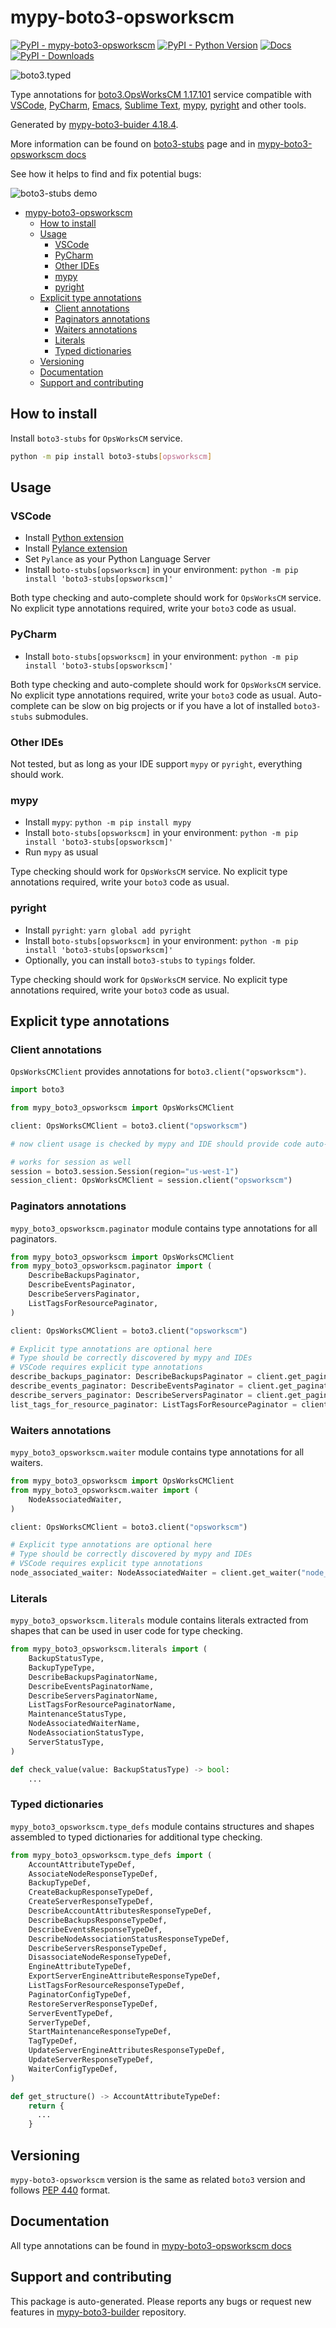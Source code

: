 <a id="mypy-boto3-opsworkscm"></a>

# mypy-boto3-opsworkscm

[![PyPI - mypy-boto3-opsworkscm](https://img.shields.io/pypi/v/mypy-boto3-opsworkscm.svg?color=blue)](https://pypi.org/project/mypy-boto3-opsworkscm)
[![PyPI - Python Version](https://img.shields.io/pypi/pyversions/mypy-boto3-opsworkscm.svg?color=blue)](https://pypi.org/project/mypy-boto3-opsworkscm)
[![Docs](https://img.shields.io/readthedocs/mypy-boto3-builder.svg?color=blue)](https://mypy-boto3-builder.readthedocs.io/)
[![PyPI - Downloads](https://img.shields.io/pypi/dw/mypy-boto3-opsworkscm?color=blue)](https://pypistats.org/packages/mypy-boto3-opsworkscm)

![boto3.typed](https://github.com/vemel/mypy_boto3_builder/raw/master/logo.png)

Type annotations for
[boto3.OpsWorksCM 1.17.101](https://boto3.amazonaws.com/v1/documentation/api/1.17.101/reference/services/opsworkscm.html#OpsWorksCM)
service compatible with [VSCode](https://code.visualstudio.com/),
[PyCharm](https://www.jetbrains.com/pycharm/),
[Emacs](https://www.gnu.org/software/emacs/),
[Sublime Text](https://www.sublimetext.com/),
[mypy](https://github.com/python/mypy),
[pyright](https://github.com/microsoft/pyright) and other tools.

Generated by
[mypy-boto3-buider 4.18.4](https://github.com/vemel/mypy_boto3_builder).

More information can be found on
[boto3-stubs](https://pypi.org/project/boto3-stubs/) page and in
[mypy-boto3-opsworkscm docs](https://vemel.github.io/boto3_stubs_docs/mypy_boto3_opsworkscm/)

See how it helps to find and fix potential bugs:

![boto3-stubs demo](https://github.com/vemel/mypy_boto3_builder/raw/master/demo.gif)

- [mypy-boto3-opsworkscm](#mypy-boto3-opsworkscm)
  - [How to install](#how-to-install)
  - [Usage](#usage)
    - [VSCode](#vscode)
    - [PyCharm](#pycharm)
    - [Other IDEs](#other-ides)
    - [mypy](#mypy)
    - [pyright](#pyright)
  - [Explicit type annotations](#explicit-type-annotations)
    - [Client annotations](#client-annotations)
    - [Paginators annotations](#paginators-annotations)
    - [Waiters annotations](#waiters-annotations)
    - [Literals](#literals)
    - [Typed dictionaries](#typed-dictionaries)
  - [Versioning](#versioning)
  - [Documentation](#documentation)
  - [Support and contributing](#support-and-contributing)

<a id="how-to-install"></a>

## How to install

Install `boto3-stubs` for `OpsWorksCM` service.

```bash
python -m pip install boto3-stubs[opsworkscm]
```

<a id="usage"></a>

## Usage

<a id="vscode"></a>

### VSCode

- Install
  [Python extension](https://marketplace.visualstudio.com/items?itemName=ms-python.python)
- Install
  [Pylance extension](https://marketplace.visualstudio.com/items?itemName=ms-python.vscode-pylance)
- Set `Pylance` as your Python Language Server
- Install `boto-stubs[opsworkscm]` in your environment:
  `python -m pip install 'boto3-stubs[opsworkscm]'`

Both type checking and auto-complete should work for `OpsWorksCM` service. No
explicit type annotations required, write your `boto3` code as usual.

<a id="pycharm"></a>

### PyCharm

- Install `boto-stubs[opsworkscm]` in your environment:
  `python -m pip install 'boto3-stubs[opsworkscm]'`

Both type checking and auto-complete should work for `OpsWorksCM` service. No
explicit type annotations required, write your `boto3` code as usual.
Auto-complete can be slow on big projects or if you have a lot of installed
`boto3-stubs` submodules.

<a id="other-ides"></a>

### Other IDEs

Not tested, but as long as your IDE support `mypy` or `pyright`, everything
should work.

<a id="mypy"></a>

### mypy

- Install `mypy`: `python -m pip install mypy`
- Install `boto-stubs[opsworkscm]` in your environment:
  `python -m pip install 'boto3-stubs[opsworkscm]'`
- Run `mypy` as usual

Type checking should work for `OpsWorksCM` service. No explicit type
annotations required, write your `boto3` code as usual.

<a id="pyright"></a>

### pyright

- Install `pyright`: `yarn global add pyright`
- Install `boto-stubs[opsworkscm]` in your environment:
  `python -m pip install 'boto3-stubs[opsworkscm]'`
- Optionally, you can install `boto3-stubs` to `typings` folder.

Type checking should work for `OpsWorksCM` service. No explicit type
annotations required, write your `boto3` code as usual.

<a id="explicit-type-annotations"></a>

## Explicit type annotations

<a id="client-annotations"></a>

### Client annotations

`OpsWorksCMClient` provides annotations for `boto3.client("opsworkscm")`.

```python
import boto3

from mypy_boto3_opsworkscm import OpsWorksCMClient

client: OpsWorksCMClient = boto3.client("opsworkscm")

# now client usage is checked by mypy and IDE should provide code auto-complete

# works for session as well
session = boto3.session.Session(region="us-west-1")
session_client: OpsWorksCMClient = session.client("opsworkscm")
```

<a id="paginators-annotations"></a>

### Paginators annotations

`mypy_boto3_opsworkscm.paginator` module contains type annotations for all
paginators.

```python
from mypy_boto3_opsworkscm import OpsWorksCMClient
from mypy_boto3_opsworkscm.paginator import (
    DescribeBackupsPaginator,
    DescribeEventsPaginator,
    DescribeServersPaginator,
    ListTagsForResourcePaginator,
)

client: OpsWorksCMClient = boto3.client("opsworkscm")

# Explicit type annotations are optional here
# Type should be correctly discovered by mypy and IDEs
# VSCode requires explicit type annotations
describe_backups_paginator: DescribeBackupsPaginator = client.get_paginator("describe_backups")
describe_events_paginator: DescribeEventsPaginator = client.get_paginator("describe_events")
describe_servers_paginator: DescribeServersPaginator = client.get_paginator("describe_servers")
list_tags_for_resource_paginator: ListTagsForResourcePaginator = client.get_paginator("list_tags_for_resource")
```

<a id="waiters-annotations"></a>

### Waiters annotations

`mypy_boto3_opsworkscm.waiter` module contains type annotations for all
waiters.

```python
from mypy_boto3_opsworkscm import OpsWorksCMClient
from mypy_boto3_opsworkscm.waiter import (
    NodeAssociatedWaiter,
)

client: OpsWorksCMClient = boto3.client("opsworkscm")

# Explicit type annotations are optional here
# Type should be correctly discovered by mypy and IDEs
# VSCode requires explicit type annotations
node_associated_waiter: NodeAssociatedWaiter = client.get_waiter("node_associated")
```

<a id="literals"></a>

### Literals

`mypy_boto3_opsworkscm.literals` module contains literals extracted from shapes
that can be used in user code for type checking.

```python
from mypy_boto3_opsworkscm.literals import (
    BackupStatusType,
    BackupTypeType,
    DescribeBackupsPaginatorName,
    DescribeEventsPaginatorName,
    DescribeServersPaginatorName,
    ListTagsForResourcePaginatorName,
    MaintenanceStatusType,
    NodeAssociatedWaiterName,
    NodeAssociationStatusType,
    ServerStatusType,
)

def check_value(value: BackupStatusType) -> bool:
    ...
```

<a id="typed-dictionaries"></a>

### Typed dictionaries

`mypy_boto3_opsworkscm.type_defs` module contains structures and shapes
assembled to typed dictionaries for additional type checking.

```python
from mypy_boto3_opsworkscm.type_defs import (
    AccountAttributeTypeDef,
    AssociateNodeResponseTypeDef,
    BackupTypeDef,
    CreateBackupResponseTypeDef,
    CreateServerResponseTypeDef,
    DescribeAccountAttributesResponseTypeDef,
    DescribeBackupsResponseTypeDef,
    DescribeEventsResponseTypeDef,
    DescribeNodeAssociationStatusResponseTypeDef,
    DescribeServersResponseTypeDef,
    DisassociateNodeResponseTypeDef,
    EngineAttributeTypeDef,
    ExportServerEngineAttributeResponseTypeDef,
    ListTagsForResourceResponseTypeDef,
    PaginatorConfigTypeDef,
    RestoreServerResponseTypeDef,
    ServerEventTypeDef,
    ServerTypeDef,
    StartMaintenanceResponseTypeDef,
    TagTypeDef,
    UpdateServerEngineAttributesResponseTypeDef,
    UpdateServerResponseTypeDef,
    WaiterConfigTypeDef,
)

def get_structure() -> AccountAttributeTypeDef:
    return {
      ...
    }
```

<a id="versioning"></a>

## Versioning

`mypy-boto3-opsworkscm` version is the same as related `boto3` version and
follows [PEP 440](https://www.python.org/dev/peps/pep-0440/) format.

<a id="documentation"></a>

## Documentation

All type annotations can be found in
[mypy-boto3-opsworkscm docs](https://vemel.github.io/boto3_stubs_docs/mypy_boto3_opsworkscm/)

<a id="support-and-contributing"></a>

## Support and contributing

This package is auto-generated. Please reports any bugs or request new features
in [mypy-boto3-builder](https://github.com/vemel/mypy_boto3_builder/issues/)
repository.
